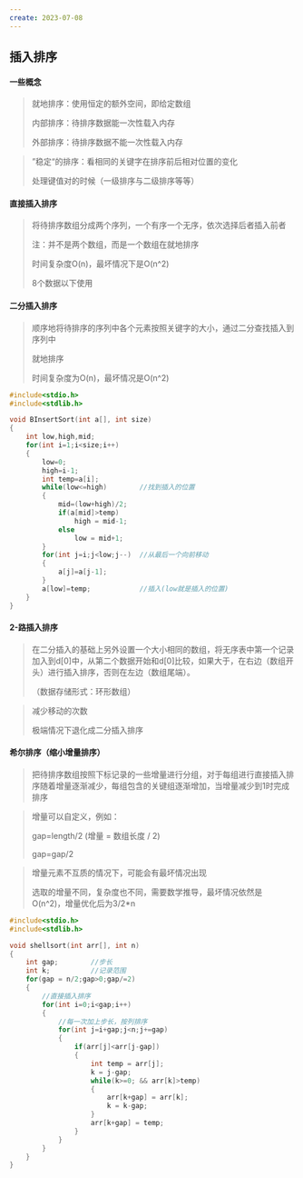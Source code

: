 ```yaml
---
create: 2023-07-08
---
```

## 插入排序

#### 一些概念

> 就地排序：使用恒定的额外空间，即给定数组
>
> 内部排序：待排序数据能一次性载入内存
>
> 外部排序：待排序数据不能一次性载入内存

> ”稳定“的排序：看相同的关键字在排序前后相对位置的变化
>
> 处理键值对的时候（一级排序与二级排序等等）

#### 直接插入排序

> 将待排序数组分成两个序列，一个有序一个无序，依次选择后者插入前者
>
> 注：并不是两个数组，而是一个数组在就地排序
>
> 时间复杂度O(n)，最坏情况下是O(n^2)
>
> 8个数据以下使用

#### 二分插入排序

> 顺序地将待排序的序列中各个元素按照关键字的大小，通过二分查找插入到序列中
>
> 就地排序
>
> 时间复杂度为O(n)，最坏情况是O(n^2)

```c
#include<stdio.h>
#include<stdlib.h>

void BInsertSort(int a[], int size)
{
    int low,high,mid;
    for(int i=1;i<size;i++)
    {
        low=0;
        high=i-1;
        int temp=a[i];
        while(low<=high)		//找到插入的位置
        {
            mid=(low+high)/2;
            if(a[mid]>temp)
                high = mid-1;
            else
                low = mid+1;
		}
        for(int j=i;j<low;j--)	//从最后一个向前移动
        {
            a[j]=a[j-1];
        }
        a[low]=temp;			//插入(low就是插入的位置)
	}
}
```



#### 2-路插入排序

> 在二分插入的基础上另外设置一个大小相同的数组，将无序表中第一个记录加入到d[0]中，从第二个数据开始和d[0]比较，如果大于，在右边（数组开头）进行插入排序，否则在左边（数组尾端）。
>
> （数据存储形式：环形数组）

> 减少移动的次数
>
> 极端情况下退化成二分插入排序

#### 希尔排序（缩小增量排序）

>把待排序数组按照下标记录的一些增量进行分组，对于每组进行直接插入排序随着增量逐渐减少，每组包含的关键组逐渐增加，当增量减少到1时完成排序

>增量可以自定义，例如：
>
>gap=length/2 (增量 = 数组长度 / 2)
>
>gap=gap/2

>增量元素不互质的情况下，可能会有最坏情况出现
>
>选取的增量不同，复杂度也不同，需要数学推导，最坏情况依然是O(n^2)，增量优化后为3/2*n

```c
#include<stdio.h>
#include<stdlib.h>

void shellsort(int arr[], int n)
{
    int gap;		//步长
    int k;			//记录范围
    for(gap = n/2;gap>0;gap/=2)
    {
        //直接插入排序
        for(int i=0;i<gap;i++)
        {
            //每一次加上步长，按列排序
            for(int j=i+gap;j<n;j+=gap)
            {
                if(arr[j]<arr[j-gap])
                {
                    int temp = arr[j];
                    k = j-gap;
                    while(k>=0; && arr[k]>temp)
                    {
                        arr[k+gap] = arr[k];
                        k = k-gap;
                    }
                    arr[k+gap] = temp;
                }
            }
        }
    }
}
```


